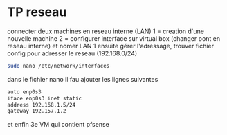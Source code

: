 # TP reseau

connecter deux machines en reseau interne (LAN)
1 = creation d'une nouvelle machine
2 = configurer interface sur virtual box (changer pont en reseau interne)
et nomer LAN 1
ensuite gérer l'adressage, trouver fichier config pour adresser le reseau (192.168.0/24)

```bash
sudo nano /etc/network/interfaces
```

dans le fichier nano il fau ajouter les lignes suivantes

```bash
auto enp0s3
iface enp0s3 inet static
address 192.168.1.5/24
gateway 192.157.1.2
```


et enfin 3e VM qui contient pfsense
